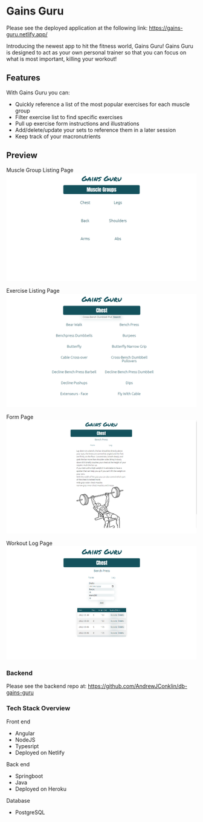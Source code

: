 # Gains Guru

Please see the deployed application at the following link: https://gains-guru.netlify.app/

Introducing the newest app to hit the fitness world, Gains Guru! Gains Guru is designed to act as your own personal trainer so that you can focus on what is most important, killing your workout! 

## Features 
With Gains Guru you can:
- Quickly reference a list of the most popular exercises for each muscle group
- Filter exercise list to find specific exercises
- Pull up exercise form instructions and illustrations
- Add/delete/update your sets to reference them in a later session
- Keep track of your macronutrients

## Preview
Muscle Group Listing Page
![alt text](/src/assets/muscle-groups.png)

Exercise Listing Page
![alt text](/src/assets/exercise-list.png)

Form Page
![alt text](/src/assets/form.png)

Workout Log Page
![alt text](/src/assets/log.png)

### Backend
Please see the backend repo at: https://github.com/AndrewJConklin/db-gains-guru

### Tech Stack Overview
Front end
- Angular
- NodeJS
- Typesript
- Deployed on Netlify

Back end
- Springboot
- Java
- Deployed on Heroku

Database
- PostgreSQL

